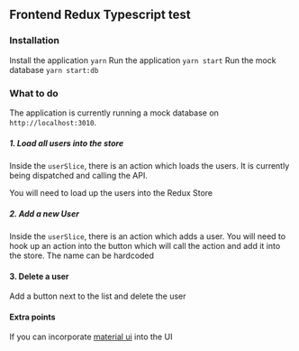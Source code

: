 ## Frontend Redux Typescript test

### Installation
Install the application `yarn`
Run the application `yarn start`
Run the mock database `yarn start:db`

### What to do
The application is currently running a mock database on `http://localhost:3010`. 

##### 1. Load all users into the store
Inside the `userSlice`, there is an action which loads the users. It is currently being dispatched and calling the API. 

You will need to load up the users into the Redux Store

##### 2. Add a new User
Inside the `userSlice`, there is an action which adds a user. You will need to hook up an action into the button which will call the action and add it into the store. The name can be hardcoded

#### 3. Delete a user
Add a button next to the list and delete the user

#### Extra points
If you can incorporate [material ui](https://mui.com/) into the UI 